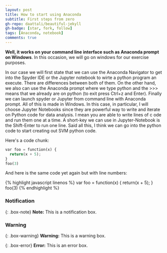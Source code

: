 ```yaml
---
layout: post
title: How to start using Anaconda
subtitle: First steps from zero
gh-repo: daattali/beautiful-jekyll
gh-badge: [star, fork, follow]
tags: [Anaconda, notebook]
comments: true
---
```


**Well, it works on your command line interface such as Anaconda prompt on Windows**. In this occasion, we will go on windows for our exercise purposes.

In our case we will first state that we can use the Anaconda Navigator to get into the Spyder IDE or the Jupyter notebook to wirte a python program an execute. There are differences between both of them. On the other hand, we also can use the Anaconda prompt where we type python and the >>> means that we already are on python (to exit press Ctrl+z and Enter). Finally we can launch spyder or Jupyter from command line with Anaconda prompt. All of this is made in Windows. In this case, in particular, I will choose Jupyter Notebooks since they are powerful way to write and iterate on Python code for data analysis. I mean you are able to write lines of c ode and run them one at a time. A short-key we can use in Jupyter-Notebook is the Shift-Enter to run one line. Said all this, I think we can go into the python code to start creating out SVM python code.

Here's a code chunk:

```python
var foo = function(x) {
  return(x + 5);
}
foo(3)
```

And here is the same code yet again but with line numbers:

{% highlight javascript linenos %}
var foo = function(x) {
  return(x + 5);
}
foo(3)
{% endhighlight %}


### Notification
{: .box-note}
**Note:** This is a notification box.

### Warning
{: .box-warning}
**Warning:** This is a warning box.

{: .box-error}
**Error:** This is an error box.

